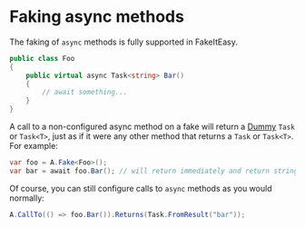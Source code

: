 # Faking async methods

The faking of `async` methods is fully supported in FakeItEasy.

```csharp
public class Foo
{
    public virtual async Task<string> Bar()
    {
        // await something...
    }
}
```

A call to a non-configured async method on a fake will return a
[Dummy](dummies.md#how-are-the-dummies-made) `Task` or `Task<T>`, just
as if it were any other method that returns a `Task` or `Task<T>`. For
example:

```csharp
var foo = A.Fake<Foo>();
var bar = await foo.Bar(); // will return immediately and return string.Empty
```

Of course, you can still configure calls to `async` methods as you would normally:

```csharp
A.CallTo(() => foo.Bar()).Returns(Task.FromResult("bar"));
```

